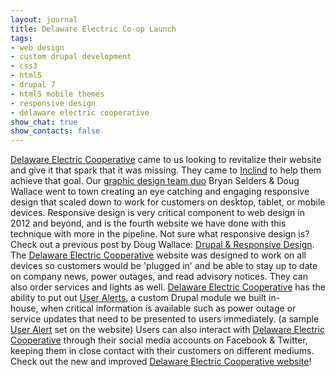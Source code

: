 ```yaml
---
layout: journal
title: Delaware Electric Co-op Launch
tags: 
- web design
- custom drupal development
- css3
- html5
- drupal 7
- html5 mobile themes
- responsive design
- delaware electric cooperative
show_chat: true
show_contacts: false
---
```


<a href="http://www.delaware.coop" target="_blank">Delaware Electric Cooperative</a> came to us looking to revitalize their website and give it that spark that it was missing. They came to <a href="http://www.inclind.com/our-work/index.htm" title="Inclind Inc - True Delaware Web Developers.">Inclind</a> to help them achieve that goal. Our <a href="http://www.inclind.com/about/index.htm" target="_blank" title="Inclind Inc - Real Delaware Web Design.">graphic design team duo</a> Bryan Selders &amp; Doug Wallace went to town creating an eye catching and engaging responsive design that scaled down to work for customers on desktop, tablet, or mobile devices. Responsive design is very critical component to web design in 2012 and beyond, and is the fourth website we have done with this technique with more in the pipeline. Not sure what responsive design is? Check out a previous post by Doug Wallace: <a href="http://www.inclind.com/journal/web-design/drupal-responsive-design-with-the-omega-html5-base-theme/detail.htm" target="_blank">Drupal &amp; Responsive Design</a>. <a href="http://www.delaware.coop" target="_blank"></a> The <a href="http://www.delaware.coop" target="_blank">Delaware Electric Cooperative</a> website was designed to work on all devices so customers would be 'plugged in' and be able to stay up to date on company news, power outages, and read advisory notices. They can also order services and lights as well. <a href="http://www.delaware.coop" target="_blank">Delaware Electric Cooperative</a> has the ability to put out <a href="http://drupal.org/project/user_alert" target="_blank" title="Inclind Inc - Custom Drupal Module Development">User Alerts</a>, a custom Drupal module we built in-house, when critical information is available such as power outage or service updates that need to be presented to users immediately. <a href="http://drupal.org/project/user_alert" target="_blank"></a> (a sample <a href="http://drupal.org/project/user_alert" target="_blank">User Alert</a> set on the website) Users can also interact with <a href="http://www.delaware.coop" target="_blank">Delaware Electric Cooperative</a> through their social media accounts on Facebook &amp; Twitter, keeping them in close contact with their customers on different mediums. Check out the new and improved <a href="http://www.delaware.coop" target="_blank">Delaware Electric Cooperative website</a>!